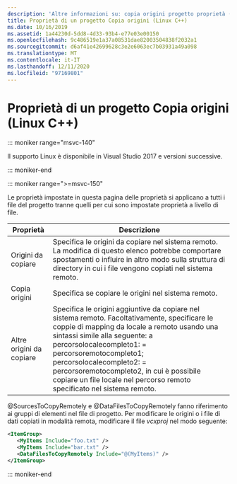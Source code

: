 ```yaml
---
description: 'Altre informazioni su: copia origini progetto proprietà (Linux C++)'
title: Proprietà di un progetto Copia origini (Linux C++)
ms.date: 10/16/2019
ms.assetid: 1a44230d-5dd8-4d33-93b4-e77e03e00150
ms.openlocfilehash: 9c486519e1a37a08531dae82003504838f2032a1
ms.sourcegitcommit: d6af41e42699628c3e2e6063ec7b03931a49a098
ms.translationtype: MT
ms.contentlocale: it-IT
ms.lasthandoff: 12/11/2020
ms.locfileid: "97169801"
---
```

# <a name="copy-sources-project-properties-linux-c"></a>Proprietà di un progetto Copia origini (Linux C++)

::: moniker range="msvc-140"

Il supporto Linux è disponibile in Visual Studio 2017 e versioni successive.

::: moniker-end

::: moniker range=">=msvc-150"

Le proprietà impostate in questa pagina delle proprietà si applicano a tutti i file del progetto tranne quelli per cui sono impostate proprietà a livello di file.

| Proprietà | Descrizione |
|--|--|
| Origini da copiare | Specifica le origini da copiare nel sistema remoto. La modifica di questo elenco potrebbe comportare spostamenti o influire in altro modo sulla struttura di directory in cui i file vengono copiati nel sistema remoto. |
| Copia origini | Specifica se copiare le origini nel sistema remoto. |
| Altre origini da copiare | Specifica le origini aggiuntive da copiare nel sistema remoto. Facoltativamente, specificare le coppie di mapping da locale a remoto usando una sintassi simile alla seguente: a percorsolocalecompleto1: = percorsoremotocompleto1; percorsolocalecompleto2: = percorsoremotocompleto2, in cui è possibile copiare un file locale nel percorso remoto specificato nel sistema remoto. |

@SourcesToCopyRemotely e @DataFilesToCopyRemotely fanno riferimento ai gruppi di elementi nel file di progetto. Per modificare le origini o i file di dati copiati in modalità remota, modificare il file *vcxproj* nel modo seguente:

```xml
<ItemGroup>
   <MyItems Include="foo.txt" />
   <MyItems Include="bar.txt" />
   <DataFilesToCopyRemotely Include="@(MyItems)" />
</ItemGroup>
```

::: moniker-end
